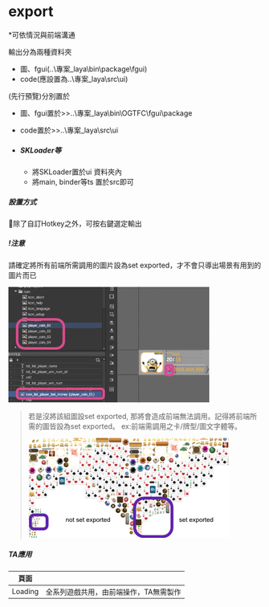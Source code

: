 # export

\*可依情況與前端溝通

輸出分為兩種資料夾

* 圖、fgui\(..\專案\_laya\bin\package\fgui\)
* code\(應設置為..\專案\_laya\src\ui\)

\(先行預覽\)分別置於

* 圖、fgui置於&gt;&gt;..\專案\_laya\bin\OGTFC\fgui\package
* code置於&gt;&gt;..\專案\_laya\src\ui

* ##### SKLoader等

  * 將SKLoader置於ui 資料夾內
  * 將main, binder等ts 置於src即可



##### 設置方式

除了自訂Hotkey之外，可按右鍵選定輸出

##### !注意

請確定將所有前端所需調用的圖片設為set exported，才不會只導出場景有用到的圖片而已

![](.gitbook/assets/images_exported.png)

> 若是沒將該組圖設set exported, 那將會造成前端無法調用。記得將前端所需的圖皆設為set exported。 ex:前端需調用之卡/牌型/圖文字體等。
>
> ![](.gitbook/assets/set-exported.png)

##### TA應用

| 頁面 |  |
| :---: | :--- |
| Loading | 全系列遊戲共用，由前端操作，TA無需製作 |



